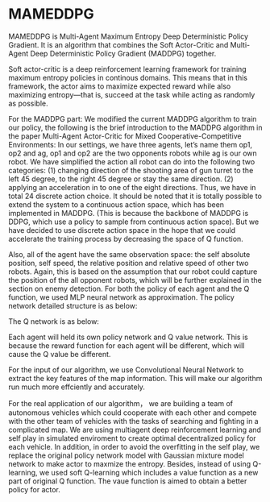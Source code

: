 # MAMEDDPG
MAMEDDPG is Multi-Agent Maximum Entropy Deep Deterministic Policy Gradient. It is an algorithm that combines the Soft Actor-Critic and Multi-Agent Deep Deterministic Policy Gradient (MADDPG) together. 

Soft actor-critic is a deep reinforcement learning framework for training maximum entropy policies in continous domains. This means that in this framework, the actor aims to maximize expected reward while also maximizing entropy—that is, succeed at the task while acting as
randomly as possible.

For the MADDPG part:
We modified the current MADDPG algorithm to train our policy, the following is the brief introduction to the MADDPG algorithm in the paper Multi-Agent Actor-Critic for Mixed Cooperative-Competitive Environments:
In our settings, we have three agents, let’s name them op1, op2 and ag, op1 and op2 are the two opponents robots while ag is our own robot. We have simplified the action all robot can do into the following two categories: (1) changing direction of the shooting area of gun turret to the left 45 degree, to the right 45 degree or stay the same direction. (2) applying an acceleration in to one of the eight
directions. Thus, we have in total 24 discrete action choice. It should be noted that it is totally possible to extend the system to a continuous action space, which has been implemented in MADDPG. (This is because the backbone of MADDPG is DDPG,
which use a policy to sample from continuous action space). But we have decided to use discrete action space in the hope that we could accelerate the training process by decreasing the space of Q function.

Also, all of the agent have the same observation space: the self absolute position, self speed, the relative position and relative speed of other two robots. Again, this is based on the assumption that our robot could capture the position of the all opponent robots, which will be further explained in the section on enemy detection.
For both the policy of each agent and the Q function, we used MLP neural network as approximation. The policy network detailed structure is as below:



The Q network is as below:



Each agent will held its own policy network and Q value network. This is because the reward function for each agent will be different, which will cause the Q value be different.

For the input of our algorithm, we use Convolutional Neural Network to extract the key features of the map information. This will make our algorithm run much more effciently and accurately. 

For the real application of our algorithm， we are building a team of autonomous vehicles which could cooperate with each other and compete with the other team of vehicles with the tasks of searching and fighting in a complicated map. We are using multiagent deep reinforcement learning and self play in simulated enviroment to create optimal decentralized policy for each vehicle. In addition, in order to avoid the overfitting in the self play, we replace the original policy network model with Gaussian mixture model network to make actor to maxmize the entropy. Besides, instead of using Q-learning, we used soft Q-learning which includes a value function as a new part of original Q function. The vaue function is aimed to obtain a better policy for actor. 
